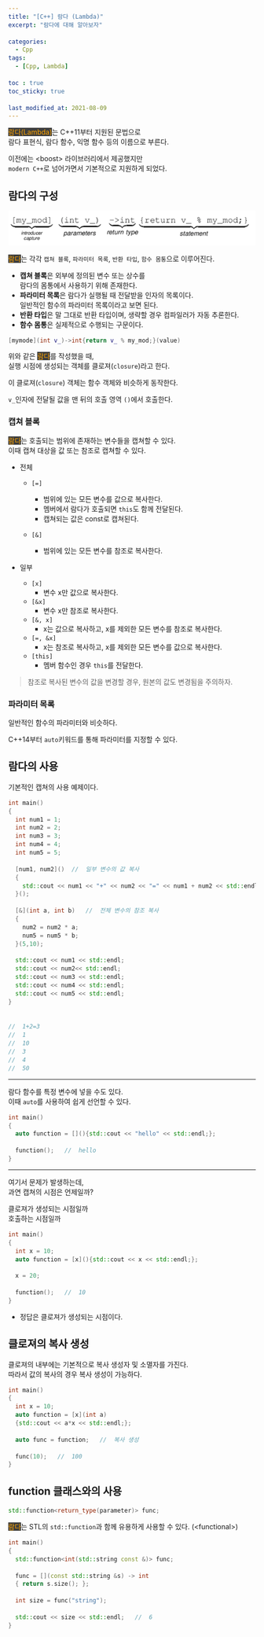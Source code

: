 ```yaml
---
title: "[C++] 람다 (Lambda)"
excerpt: "람다에 대해 알아보자"

categories:
  - Cpp
tags:
  - [Cpp, Lambda]

toc : true
toc_sticky: true

last_modified_at: 2021-08-09
---
```


<mark style="background-color: #3e3e3e; color: orange;">람다(Lambda)</mark>는 C++11부터 지원된 문법으로    
람다 표현식, 람다 함수, 익명 함수 등의 이름으로 부른다.

이전에는 \<boost> 라이브러리에서 제공했지만   
`modern C++`로 넘어가면서 기본적으로 지원하게 되었다.

## 람다의 구성

![rambda](/images/cpp-image/rambda.png)

<mark style="background-color: #3e3e3e; color: orange;">람다</mark>는 각각 `캡쳐 블록`, `파라미터 목록`, `반환 타입`, `함수 몸통`으로 이루어진다.   

* **캡쳐 블록**은 외부에 정의된 변수 또는 상수를   
람다의 몸통에서 사용하기 위해 존재한다.
* **파라미터 목록**은 람다가 실행될 때 전달받을 인자의 목록이다.   
일반적인 함수의 파라미터 목록이라고 보면 된다.
* **반환 타입**은 말 그대로 반환 타입이며, 생략할 경우 컴파일러가 자동 추론한다.
* **함수 몸통**은 실제적으로 수행되는 구문이다.

```cpp
[mymode](int v_)->int{return v_ % my_mod;}(value)
```

위와 같은 <mark style="background-color: #3e3e3e; color: orange;">람다</mark>를 작성했을 때,   
실행 시점에 생성되는 객체를 클로져(`closure`)라고 한다.

이 클로져(`closure`) 객체는 함수 객체와 비슷하게 동작한다.

`v_`인자에 전달될 값을 맨 뒤의 호출 영역 `()`에서 호출한다.

### 캡쳐 블록

<mark style="background-color: #3e3e3e; color: orange;">람다</mark>는 호출되는 범위에 존재하는 변수들을 캡쳐할 수 있다.   
이때 캡쳐 대상을 값 또는 참조로 캡쳐할 수 있다.

* 전체
  * `[=]`
    * 범위에 있는 모든 변수를 값으로 복사한다.
    * 멤버에서 람다가 호출되면 `this`도 함께 전달된다.
    * 캡쳐되는 값은 const로 캡쳐된다.

  * `[&]`
    * 범위에 있는 모든 변수를 참조로 복사한다.

* 일부
  * `[x]`
    * 변수 x만 값으로 복사한다.
  * `[&x]`
    * 변수 x만 참조로 복사한다.
  * `[&, x]`
    * x는 값으로 복사하고, x를 제외한 모든 변수를 참조로 복사한다.
  * `[=, &x]`
    * x는 참조로 복사하고, x를 제외한 모든 변수를 값으로 복사한다.
  * `[this]`
    * 멤버 함수인 경우 `this`를 전달한다.

> 참조로 복사된 변수의 값을 변경할 경우, 원본의 값도 변경됨을 주의하자.

### 파라미터 목록

일반적인 함수의 파라미터와 비슷하다.

C++14부터 `auto`키워드를 통해 파라미터를 지정할 수 있다.

## 람다의 사용

기본적인 캡쳐의 사용 예제이다.

```cpp
int main()
{
  int num1 = 1;
  int num2 = 2;
  int num3 = 3;
  int num4 = 4;
  int num5 = 5;

  [num1, num2]()  //  일부 변수의 값 복사
  {
    std::cout << num1 << "+" << num2 << "=" << num1 + num2 << std::endl;
  }();

  [&](int a, int b)   //  전체 변수의 참조 복사
  {
    num2 = num2 * a;
    num5 = num5 * b;
  }(5,10);

  std::cout << num1 << std::endl;
  std::cout << num2<< std::endl;
  std::cout << num3 << std::endl;
  std::cout << num4 << std::endl;
  std::cout << num5 << std::endl;
}


//  1+2=3
//  1
//  10
//  3
//  4
//  50
```

___

람다 함수를 특정 변수에 넣을 수도 있다.   
이때 `auto`를 사용하여 쉽게 선언할 수 있다.

```cpp
int main()
{
  auto function = [](){std::cout << "hello" << std::endl;};

  function();   //  hello
}
```

___

여기서 문제가 발생하는데,   
과연 캡쳐의 시점은 언제일까?

클로져가 생성되는 시점일까   
호출하는 시점일까

```cpp
int main()
{
  int x = 10;
  auto function = [x](){std::cout << x << std::endl;};

  x = 20;

  function();   //  10
}
```

* 정답은 클로져가 생성되는 시점이다.

## 클로져의 복사 생성

클로져의 내부에는 기본적으로 복사 생성자 및 소멸자를 가진다.   
따라서 값의 복사의 경우 복사 생성이 가능하다.

```cpp
int main()
{
  int x = 10;
  auto function = [x](int a)
  {std::cout << a*x << std::endl;};

  auto func = function;   //  복사 생성

  func(10);   //  100
}
```

## function 클래스와의 사용

```cpp
std::function<return_type(parameter)> func;
```

<mark style="background-color: #3e3e3e; color: orange;">람다</mark>는 STL의 `std::function`과 함께 유용하게 사용할 수 있다. (\<functional>)


```cpp
int main()
{
  std::function<int(std::string const &)> func;

  func = [](const std::string &s) -> int
  { return s.size(); };

  int size = func("string");

  std::cout << size << std::endl;   //  6
}
```